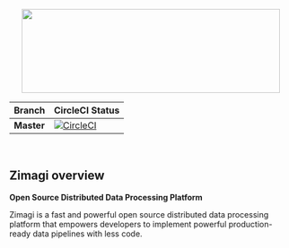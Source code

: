 <p align="center">
  <img width="460" height="150" src="https://raw.githubusercontent.com/zimagi/zimagi/master/docs/_static/images/zimagi-logo.png">
</p>

| Branch       | CircleCI Status   |
| :---------   | :-----------------|
| **Master**  | [![CircleCI](https://circleci.com/gh/zimagi/zimagi/tree/master.svg?style=svg)](https://circleci.com/gh/zimagi/zimagi/tree/master) |

<br/>

## Zimagi overview

**Open Source Distributed Data Processing Platform**

Zimagi is a fast and powerful open source distributed data processing platform that empowers developers to implement powerful production-ready data pipelines with less code.

